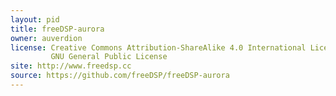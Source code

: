 ```yaml
---
layout: pid
title: freeDSP-aurora
owner: auverdion
license: Creative Commons Attribution-ShareAlike 4.0 International License and
         GNU General Public License
site: http://www.freedsp.cc
source: https://github.com/freeDSP/freeDSP-aurora
---
```

